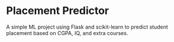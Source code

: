 # Placement Predictor

A simple ML project using Flask and scikit-learn to predict student placement based on CGPA, IQ, and extra courses.